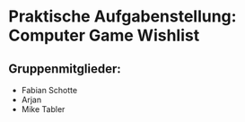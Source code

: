 # Praktische Aufgabenstellung: Computer Game Wishlist
## Gruppenmitglieder:
* Fabian Schotte
* Arjan
* Mike Tabler
